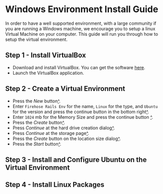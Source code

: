 Windows Environment Install Guide
===================

In order to have a well supported environment, with a large community if you are running a Windows machine, we encourage you to setup a linux Virtual Machine on your computer.  This guide will run you through how to setup the virtual environment.


Step 1 - Install VirtualBox
-------------
* Download and install VirtualBox.  You can get the software [here](https://www.virtualbox.org/wiki/Downloads).
* Launch the VirtualBox application.

Step 2 - Create a Virtual Environment
------------
* Press the _New_ button[^](http://i.imgur.com/ILPgFTk.png).  
* Enter `Firehose Rails Env` for the name, `Linux` for the type, and `Ubuntu` for the version and press the continue button in the bottom right[^](http://i.imgur.com/xnN2eDJ.png). 
* Enter `1024` mb for the Memory Size and press the continue button [^](http://i.imgur.com/UOopcQ0.png).
* Press the _Create_ button[^](http://i.imgur.com/kWI3QsU.png).
* Press _Continue_ at the hard drive creation dialog[^](http://i.imgur.com/smSASxl.png).
* Press _Continue_ at the storage page[^](http://i.imgur.com/zY9pgzh.png).
* Press the _Create_ button on the location size dialog[^](http://i.imgur.com/bJSaNGq.png).
* Press the _Start_ button[^](http://i.imgur.com/wTNjoWM.png).


Step 3 - Install and Configure Ubuntu on the Virtual Environment
-------------


Step 4 - Install Linux Packages
-------------
